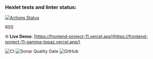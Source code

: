 ### Hexlet tests and linter status:
[![Actions Status](https://github.com/Bal8080/frontend-project-11/actions/workflows/hexlet-check.yml/badge.svg)](https://github.com/Bal8080/frontend-project-11/actions)

RSS

🌐 **Live Demo**: [https://frontend-project-11.vercel.app](https://frontend-project-11-gamma-topaz.vercel.app/)

![CI](https://github.com/Bal8080/frontend-project-11/actions/workflows/ci.yml/badge.svg)
![Sonar Quality Gate](https://img.shields.io/sonar/quality_gate/frontend-project-11?server=https%3A%2F%2Fsonarcloud.io&style=flat-square)
![GitHub](https://img.shields.io/github/last-commit/Bal8080/frontend-project-11?style=flat-square)
